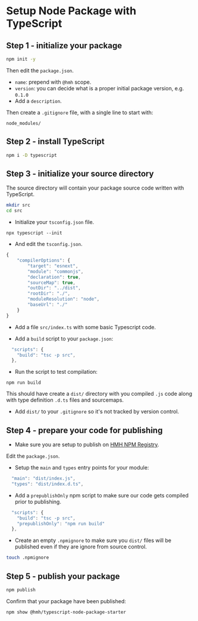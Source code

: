 # Setup Node Package with TypeScript

## Step 1 - initialize your package

```bash
npm init -y
```

Then edit the `package.json`.

* `name`: prepend with `@hmh` scope.
* `version`: you can decide what is a proper initial package version, e.g. `0.1.0`
* Add a `description`.


Then create a `.gitignore` file, with a single line to start with:

```
node_modules/
```

## Step 2 - install TypeScript

```bash
npm i -D typescript
```

## Step 3 - initialize your source directory

The source directory will contain your package source code written with TypeScript.

```bash
mkdir src
cd src
```

* Initialize your `tsconfig.json` file. 

```
npx typescript --init
```

* And edit the `tsconfig.json`.

```javascript
{
    "compilerOptions": {
        "target": "esnext",
        "module": "commonjs",
        "declaration": true,
        "sourceMap": true,
        "outDir": "../dist",
        "rootDir": "./",
        "moduleResolution": "node",
        "baseUrl": "./"
    }
}
```

* Add a file `src/index.ts` with some basic Typescript code.

* Add a `build` script to your `package.json`: 

```javascript
  "scripts": {
    "build": "tsc -p src",
  },
```

* Run the script to test compilation:

```
npm run build
```

This should have create a `dist/` directory with you compiled `.js` code along with type definition `.d.ts` files and sourcemaps.

* Add `dist/` to your `.gitignore` so it's not tracked by version control.

## Step 4 - prepare your code for publishing

* Make sure you are setup to publish on [HMH NPM Registry](https://github.com/hmhco/uie-wg/blob/master/arb/npm-registry.md).

Edit the `package.json`.

* Setup the `main` and `types` entry points for your module:

```javascript
  "main": "dist/index.js",
  "types": "dist/index.d.ts",
```

* Add a `prepublishOnly` npm script to make sure our code gets compiled prior to publishing.

```javascript
  "scripts": {
    "build": "tsc -p src",
    "prepublishOnly": "npm run build"
  },
```

* Create an empty `.npmignore` to make sure you `dist/` files will be published even if they are ignore from source control.

```bash
touch .npmignore
```

## Step 5 - publish your package

```bash
npm publish
```

Confirm that your package have been published:

```bash
npm show @hmh/typescript-node-package-starter
```